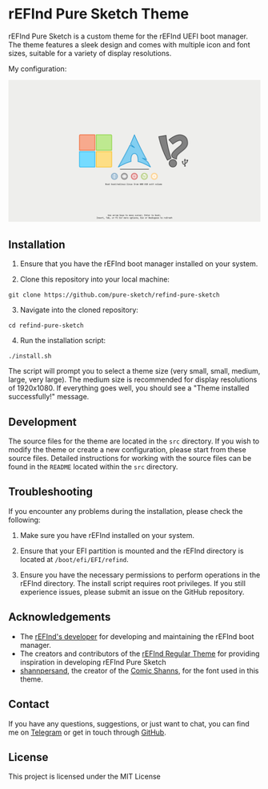 # rEFInd Pure Sketch Theme 

rEFInd Pure Sketch is a custom theme for the rEFInd UEFI boot manager. The theme features a sleek design and comes with multiple icon and font sizes, suitable for a variety of display resolutions. 

 My configuration:

![My Configuration](my_configuration.png)

## Installation

1. Ensure that you have the rEFInd boot manager installed on your system.

2. Clone this repository into your local machine:     

```shell
git clone https://github.com/pure-sketch/refind-pure-sketch
```

3. Navigate into the cloned repository:     

```shell
cd refind-pure-sketch
```

4. Run the installation script:

```shell
./install.sh
```

The script will prompt you to select a theme size (very small, small, medium, large, very large). The medium size is recommended for display resolutions of 1920x1080. 
If everything goes well, you should see a "Theme installed successfully!" message. 

## Development

The source files for the theme are located in the `src` directory. If you wish to modify the theme or create a new configuration, please start from these source files. Detailed instructions for working with the source files can be found in the `README` located within the `src` directory.

## Troubleshooting

If you encounter any problems during the installation, please check the following: 

1. Make sure you have rEFInd installed on your system. 

2. Ensure that your EFI partition is mounted and the rEFInd directory is located at `/boot/efi/EFI/refind`. 

3. Ensure you have the necessary permissions to perform operations in the rEFInd directory. The install script requires root privileges. If you still experience issues, please submit an issue on the GitHub repository. 

## Acknowledgements

- The [rEFInd's developer](http://www.rodsbooks.com/refind/) for developing and maintaining the rEFInd boot manager.
- The creators and contributors of the [rEFInd Regular Theme](https://github.com/bobafetthotmail/refind-theme-regular) for providing inspiration in developing rEFInd Pure Sketch
- [shannpersand](https://github.com/shannpersand), the creator of the [Comic Shanns](https://github.com/shannpersand/comic-shanns), for the font used in this theme.

## Contact

If you have any questions, suggestions, or just want to chat, you can find me on [Telegram](https://t.me/Zalimannard) or get in touch through [GitHub](https://github.com/zalimannard).

## License

This project is licensed under the MIT License
